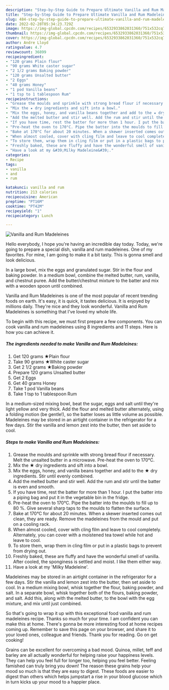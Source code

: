 ```yaml
---
description: "Step-by-Step Guide to Prepare Ultimate Vanilla and Rum Madeleines"
title: "Step-by-Step Guide to Prepare Ultimate Vanilla and Rum Madeleines"
slug: 484-step-by-step-guide-to-prepare-ultimate-vanilla-and-rum-madeleines
date: 2022-02-28T05:34:23.729Z
image: https://img-global.cpcdn.com/recipes/6532933862031360/751x532cq70/vanilla-and-rum-madeleines-recipe-main-photo.jpg
thumbnail: https://img-global.cpcdn.com/recipes/6532933862031360/751x532cq70/vanilla-and-rum-madeleines-recipe-main-photo.jpg
cover: https://img-global.cpcdn.com/recipes/6532933862031360/751x532cq70/vanilla-and-rum-madeleines-recipe-main-photo.jpg
author: Andre Lloyd
ratingvalue: 4.7
reviewcount: 36899
recipeingredient:
- "120 grams Plain flour"
- "90 grams White caster sugar"
- "2 1/2 grams Baking powder"
- "120 grams Unsalted butter"
- "2 Eggs"
- "40 grams Honey"
- "1 pod Vanilla beans"
- "1 tsp to 1 tablespoon Rum"
recipeinstructions:
- "Grease the moulds and sprinkle with strong bread flour if necessary. Melt the unsalted butter in a microwave. Pre-heat the oven to 170°C."
- "Mix the ★ dry ingredients and sift into a bowl."
- "Mix the eggs, honey, and vanilla beans together and add to the ★ dry ingredients. Stir until evenly combined."
- "Add the melted butter and stir well. Add the rum and stir until the batter is even and smooth."
- "If you have time, rest the batter for more than 1 hour. I put the batter into a piping bag and put it in the vegetable bin in the fridge."
- "Pre-heat the oven to 170°C. Pipe the batter into the moulds to fill up to 80 %. Give several sharp taps to the moulds to flatten the surface."
- "Bake at 170°C for about 20 minutes. When a skewer inserted comes out clean, they are ready. Remove the madeleines from the mould and put on a cooling rack."
- "When almost cooled, cover with cling film and leave to cool completely. Alternately, you can cover with a moistened tea towel while hot and leave to cool."
- "To store them, wrap them in cling film or put in a plastic bags to prevent from drying out."
- "Freshly baked, these are fluffy and have the wonderful smell of vanilla. After cooled, the sponginess is settled and moist. I like them either way."
- "Have a look at my &#39;Milky Madeleine&#39;."
categories:
- Recipe
tags:
- vanilla
- and
- rum

katakunci: vanilla and rum 
nutrition: 213 calories
recipecuisine: American
preptime: "PT16M"
cooktime: "PT42M"
recipeyield: "1"
recipecategory: Lunch

---
```



![Vanilla and Rum Madeleines](https://img-global.cpcdn.com/recipes/6532933862031360/751x532cq70/vanilla-and-rum-madeleines-recipe-main-photo.jpg)

Hello everybody, I hope you're having an incredible day today. Today, we're going to prepare a special dish, vanilla and rum madeleines. One of my favorites. For mine, I am going to make it a bit tasty. This is gonna smell and look delicious.

In a large bowl, mix the eggs and granulated sugar. Stir in the flour and baking powder. In a medium bowl, combine the melted butter, rum, vanilla, and chestnut puree. Add the butter/chestnut mixture to the batter and mix with a wooden spoon until combined.

Vanilla and Rum Madeleines is one of the most popular of recent trending foods on earth. It's easy, it is quick, it tastes delicious. It is enjoyed by millions daily. They're nice and they look wonderful. Vanilla and Rum Madeleines is something that I've loved my whole life.


To begin with this recipe, we must first prepare a few components. You can cook vanilla and rum madeleines using 8 ingredients and 11 steps. Here is how you can achieve it.

<!--inarticleads1-->

##### The ingredients needed to make Vanilla and Rum Madeleines:

1. Get 120 grams ★Plain flour
1. Take 90 grams ★White caster sugar
1. Get 2 1/2 grams ★Baking powder
1. Prepare 120 grams Unsalted butter
1. Get 2 Eggs
1. Get 40 grams Honey
1. Take 1 pod Vanilla beans
1. Take 1 tsp to 1 tablespoon Rum


In a medium-sized mixing bowl, beat the sugar, eggs and salt until they&#39;re light yellow and very thick. Add the flour and melted butter alternately, using a folding motion (be gentle!), so the batter loses as little volume as possible. Madeleines may be stored in an airtight container in the refrigerator for a few days. Stir the vanilla and lemon zest into the butter, then set aside to cool. 

<!--inarticleads2-->

##### Steps to make Vanilla and Rum Madeleines:

1. Grease the moulds and sprinkle with strong bread flour if necessary. Melt the unsalted butter in a microwave. Pre-heat the oven to 170°C.
1. Mix the ★ dry ingredients and sift into a bowl.
1. Mix the eggs, honey, and vanilla beans together and add to the ★ dry ingredients. Stir until evenly combined.
1. Add the melted butter and stir well. Add the rum and stir until the batter is even and smooth.
1. If you have time, rest the batter for more than 1 hour. I put the batter into a piping bag and put it in the vegetable bin in the fridge.
1. Pre-heat the oven to 170°C. Pipe the batter into the moulds to fill up to 80 %. Give several sharp taps to the moulds to flatten the surface.
1. Bake at 170°C for about 20 minutes. When a skewer inserted comes out clean, they are ready. Remove the madeleines from the mould and put on a cooling rack.
1. When almost cooled, cover with cling film and leave to cool completely. Alternately, you can cover with a moistened tea towel while hot and leave to cool.
1. To store them, wrap them in cling film or put in a plastic bags to prevent from drying out.
1. Freshly baked, these are fluffy and have the wonderful smell of vanilla. After cooled, the sponginess is settled and moist. I like them either way.
1. Have a look at my &#39;Milky Madeleine&#39;.


Madeleines may be stored in an airtight container in the refrigerator for a few days. Stir the vanilla and lemon zest into the butter, then set aside to cool. In a medium mixing bowl, whisk together the flour, baking powder, and salt. In a separate bowl, whisk together both of the flours, baking powder, and salt. Add this, along with the melted butter, to the bowl with the egg mixture, and mix until just combined. 

So that's going to wrap it up with this exceptional food vanilla and rum madeleines recipe. Thanks so much for your time. I am confident you can make this at home. There's gonna be more interesting food at home recipes coming up. Remember to save this page on your browser, and share it to your loved ones, colleague and friends. Thank you for reading. Go on get cooking!

Grains can be excellent for overcoming a bad mood. Quinoa, millet, teff and barley are all actually wonderful for helping raise your happiness levels. They can help you feel full for longer too, helping you feel better. Feeling famished can truly bring you down! The reason these grains help your mood so much is that they are easy to digest. These foods are easier to digest than others which helps jumpstart a rise in your blood glucose which in turn kicks up your mood to a happier place.
